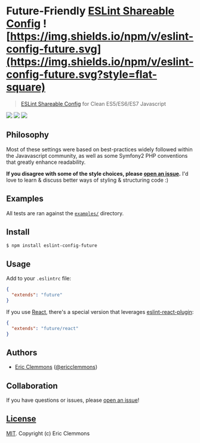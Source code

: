 # Future-Friendly [ESLint Shareable Config][docs] ![https://img.shields.io/npm/v/eslint-config-future.svg](https://img.shields.io/npm/v/eslint-config-future.svg?style=flat-square)

> [ESLint Shareable Config][docs] for Clean ES5/ES6/ES7 Javascript

[![](https://img.shields.io/github/issues-raw/ericclemmons/eslint-config-future.svg?style=flat-square)](https://github.com/ericclemmons/eslint-config-future/issues)
[![](https://img.shields.io/travis/ericclemmons/eslint-config-future/master.svg?style=flat-square)](https://travis-ci.org/ericclemmons/eslint-config-future)
[![](https://img.shields.io/david/ericclemmons/eslint-config-future.svg?style=flat-square)](https://david-dm.org/ericclemmons/eslint-config-future#info=dependencies)


## Philosophy

Most of these settings were based on best-practices widely followed within the
Javavascript community, as well as some Symfony2 PHP conventions that greatly
enhance readability.

**If you disagree with some of the style choices, please [open an issue][issue].**
I'd love to learn & discuss better ways of styling & structuring code :)


## Examples

All tests are ran against the [`examples/`][examples] directory.


## Install

```shell
$ npm install eslint-config-future
```


## Usage

Add to your `.eslintrc` file:

```json
{
  "extends": "future"
}
```

If you use [React][react], there's a special version that leverages
[eslint-react-plugin][eslint-react]:


```json
{
  "extends": "future/react"
}
```


## Authors

- [Eric Clemmons](mailto:eric@smarterspam.com>) ([@ericclemmons][twitter])


## Collaboration

If you have questions or issues, please [open an issue][issue]!


## [License][license]

[MIT][license]. Copyright (c) Eric Clemmons



[docs]: http://eslint.org/docs/developer-guide/shareable-configs
[eslint-react]: https://github.com/yannickcr/eslint-plugin-react
[examples]: https://github.com/ericclemmons/eslint-config-future/tree/master/examples
[issue]: https://github.com/ericclemmons/eslint-config-future/issues/new
[license]: https://github.com/ericclemmons/eslint-config-future/blob/master/LICENSE
[react]: http://facebook.github.io/react/
[twitter]: https://twitter.com/ericclemmons/
